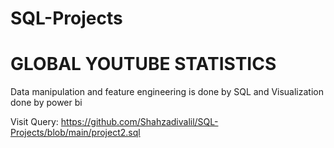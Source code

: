# SQL-Projects

# GLOBAL YOUTUBE STATISTICS

Data manipulation and feature engineering is done by SQL and Visualization done by power bi


Visit Query: https://github.com/Shahzadivalil/SQL-Projects/blob/main/project2.sql
